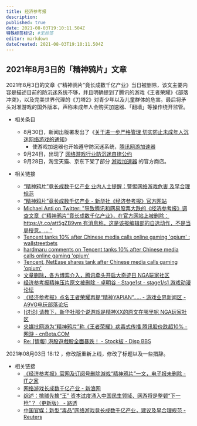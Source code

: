 ```yaml
---
title: 经济参考报
description:
published: true
date: 2021-08-03T19:10:11.504Z
特殊标签标记: #无标签
editor: markdown
dateCreated: 2021-08-03T19:10:11.504Z
---
```


## 2021年8月3日的「精神鸦片」文章

2021年8月3日的文章《“精神鸦片”竟长成数千亿产业》当日被删除，该文主要内容是描述目前的防沉迷系统不够，并且明确提到了腾讯的游戏《王者荣耀》《部落冲突》，以及完美世界代理的《刀塔2》对青少年以及儿童群体的危害。最后将矛头对准游戏的国外版本，声称未成年人会购买加速器、「翻墙」等操作绕开监管。

+ 相关条目
    + 8月30日，新闻出版署发出了《[关于进一步严格管理 切实防止未成年人沉迷网络游戏的通知](/rule/国家新闻出版署/切实防止未成年人沉迷网络游戏的通知.md)》
        + 使游戏加速器也开始遵守防沉迷系统，[腾讯网游加速器](/company/腾讯/腾讯网游加速器.md) 
    + 9月24日，出现了 [网络游戏行业防沉迷自律公约](/rule/网络游戏行业防沉迷自律公约.md)
    + 9月28日，淘宝天猫、京东下架了部分 [游戏加速器](/serviceprovider/游戏加速器.md) 的官方商店。


+ 相关链接
    + [“精神鸦片”竟长成数千亿产业 业内人士提醒：警惕网络游戏危害 及早合理规范](https://web.archive.org/web/20210915065018/http://m.gxfin.com/article/finance/cj/default/2021-08-03/5621956.html)
    + [“精神鸦片”竟长成数千亿产业 - 新华社《经济参考报》官方网站](https://archive.is/koXwS "http://www.jjckb.cn/2021-08/03/c_1310104012.htm")
    + [Michael Anti on Twitter: "导致腾讯和网易股票大跌的《经济参考报》调查文章《“精神鸦片”竟长成数千亿产业》，在官方网站上被删除： https://t.co/att5gZB9ym 有消息称，这是该报编辑部的自选动作，不是当局授意。… "](https://web.archive.org/web/20210803110736/https://twitter.com/mranti/status/1422425429906841603)
    + [Tencent tanks 10% after Chinese media calls online gaming 'opium' : wallstreetbets](https://web.archive.org/web/20210803105910/https://old.reddit.com/r/wallstreetbets/comments/owvouu/tencent_tanks_10_after_chinese_media_calls_online/)
    + [hardmaru comments on Tencent tanks 10% after Chinese media calls online gaming 'opium'](https://web.archive.org/web/20210803105907/https://old.reddit.com/r/wallstreetbets/comments/owvouu/tencent_tanks_10_after_chinese_media_calls_online/h7it4nj/)
    + [Tencent, NetEase shares tank after Chinese media calls gaming 'opium'](https://web.archive.org/web/20210803094641/https://www.cnbc.com/2021/08/03/tencent-netease-shares-tank-after-chinese-media-calls-gaming-opium.html)
    + [文章删除，各方博弈介入，腾讯牵头开启大奇迹日 NGA玩家社区](https://archive.is/mdIYv "https://ngabbs.com/read.php?tid=27895818")
    + [经济参考报精神压片原文被删除 - 卓明谷 - Stage1st - stage1/s1 游戏动漫论坛](https://web.archive.org/web/20210803105452/https://bbs.saraba1st.com/2b/thread-2018884-1-1.html)
    + [《经济参考报》点名王者荣耀再提“精神YAPIAN”..... - 游戏业界新闻区 - A9VG电玩部落论坛](https://web.archive.org/web/20210803105449/https://bbs.a9vg.com/thread-8754807-1-1.html)
    + [[讨论] 请教下，新华社那个说游戏是精神XX的原文在哪里呢 NGA玩家社区](https://archive.is/BTpB0 "https://bbs.nga.cn/read.php?tid=27896163")
    + [央媒批网游为“精神鸦片”称《王者荣耀》病毒式传播 腾讯股价跌超10% - 网游 - cnBeta.COM](https://web.archive.org/web/20210803112502/https://hot.cnbeta.com/articles/game/1161299.htm)
    + [Re: [情報] 港股遊戲股全面暴跌！ - Stock板 - Disp BBS](https://archive.is/WNPed "https://disp.cc/b/205-dUPc")

2021年08月03日 18:12 ，修改版重新上线，修改了标题以及一些措辞。

+ 相关链接
    + [《经济参考报》官网及订阅号删除游戏“精神鸦片”一文，电子报未删除 - IT之家](https://web.archive.org/web/20210803131110/https://www.ithome.com/0/566/883.htm)
    + [网络游戏长成数千亿产业 - 新浪网](https://web.archive.org/web/20210803131312/https://finance.sina.com.cn/tech/2021-08-03/doc-ikqciyzk9318683.shtml)
    + [综述：擒贼先擒“王” 资本过度涌入中国民生领域、网游将是整顿“下一枪”？（更新版） - 路透](https://web.archive.org/web/20210803133537if_/https://cn.reuters.com/article/wrapup-gaming-regulation-china-0803-tues-idCNKBS2F40OV)
    + [中国官媒：新型“毒品”网络游戏竟长成数千亿产业，建议及早合理规范 - Reuters](https://web.archive.org/web/20210803133534if_/https://www.reuters.com/article/中国官媒：新型“毒品”网络游戏竟长成数千亿产业，建议及早合理规范-idCNL4S2PA0C9)
